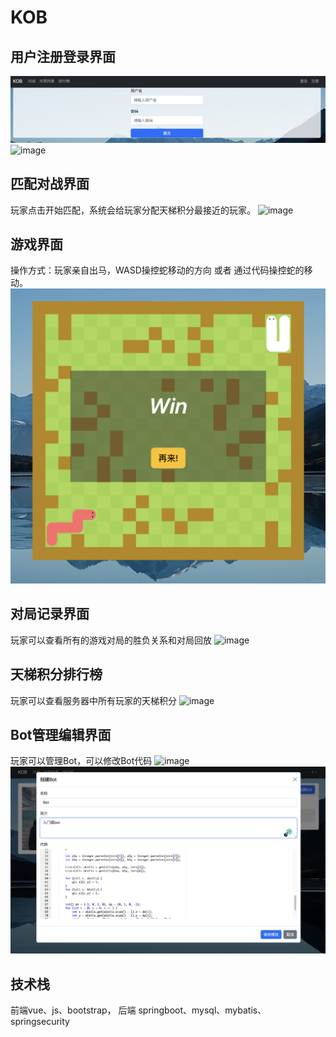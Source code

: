 # KOB

## 用户注册登录界面
![image](IMG/登录界面.png)
![image](IMG/注册界面.png)

## 匹配对战界面
玩家点击开始匹配，系统会给玩家分配天梯积分最接近的玩家。
![image](IMG/匹配对战界面.png)

## 游戏界面
操作方式：玩家亲自出马，WASD操控蛇移动的方向 或者 通过代码操控蛇的移动。
![image](IMG/游戏界面.png)

## 对局记录界面
玩家可以查看所有的游戏对局的胜负关系和对局回放
![image](IMG/对局记录界面.png)

## 天梯积分排行榜
玩家可以查看服务器中所有玩家的天梯积分
![image](IMG/积分排行榜.png)

## Bot管理编辑界面
玩家可以管理Bot，可以修改Bot代码
![image](IMG/机器人管理界面.png)
![image](IMG/机器人编辑页面.png)

## 技术栈
前端vue、js、bootstrap， 后端 springboot、mysql、mybatis、springsecurity
